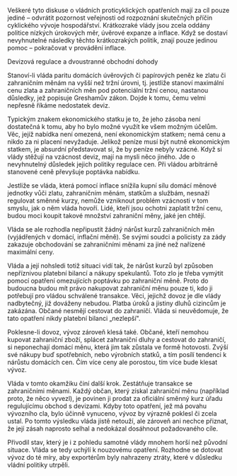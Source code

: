 Veškeré tyto diskuse o vládních proticyklických opatřeních mají za cíl pouze jediné – odvrátit pozornost veřejnosti od rozpoznání skutečných příčin cyklického vývoje hospodářství. Krátkozraké vlády jsou zcela oddány politice nízkých úrokových měr, úvěrové expanze a inflace. Když se dostaví nevyhnutelné následky těchto krátkozrakých politik, znají pouze jedinou pomoc – pokračovat v provádění inflace.

Devizová regulace a dvoustranné obchodní dohody

Stanoví-li vláda paritu domácích úvěrových či papírových peněz ke zlatu či zahraničním měnám na vyšší než tržní úrovni, tj. jestliže stanoví maximální cenu zlata a zahraničních měn pod potenciální tržní cenou, nastanou důsledky, jež popisuje Greshamův zákon. Dojde k tomu, čemu velmi nepřesně říkáme nedostatek deviz.

Typickým znakem ekonomického statku je to, že jeho zásoba není dostatečná k tomu, aby ho bylo možné využít ke všem možným účelům. Věc, jejíž nabídka není omezená, není ekonomickým statkem; nemá cenu a nikdo za ni placení nevyžaduje. Jelikož peníze musí být nutně ekonomickým statkem, je absurdní představovat si, že by peníze nebyly vzácné. Když si vlády stěžují na vzácnost deviz, mají na mysli něco jiného. Jde o nevyhnutelný důsledek jejich politiky regulace cen. Při vládou arbitrárně stanovené ceně převyšuje poptávka nabídku.

Jestliže se vláda, která pomocí inflace snížila kupní sílu domácí měnové jednotky vůči zlatu, zahraničním měnám, statkům a službám, nesnaží regulovat směnné kurzy, nemůže vzniknout problém vzácnosti v tom smyslu, jak o něm vláda hovoří. Lidé, kteří jsou ochotni zaplatit tržní cenu, budou moci koupit takové množství zahraniční měny, jaké jen chtějí.

Vláda se ale rozhodla nepřipustit žádný nárůst kurzů zahraničních měn (vyjádřených v domácí, inflační měně). Se svými soudci a policisty za zády zakazuje obchodování se zahraničními měnami za jiné než nařízené maximální ceny.

Vláda a její nohsledi totiž situaci vidí tak, že nárůst kurzů byl způsoben nepříznivou platební bilancí a nákupy spekulantů. Toto zlo je třeba vymýtit pomocí opatření omezujících poptávku po zahraniční měně. Proto do budoucna budou mít právo nakupovat zahraniční měnu pouze ti, kdo ji potřebují pro vládou schválené transakce. Věci, jejichž dovoz je dle vlády nadbytečný, již dováženy nebudou. Platba úroků a jistiny dluhů cizincům je zakázána. Občané nesmějí cestovat do zahraničí. Vláda si neuvědomuje, že tato opatření nikdy platební bilanci „nezlepší".

Poklesne-li dovoz, vývoz zároveň klesá také. Občané, kteří nemohou kupovat zahraniční zboží, splácet zahraniční dluhy a cestovat do zahraničí, si neponechají domácí měnu, která jim tak zůstala ve formě hotovosti. Zvýší své nákupy buď spotřebních, nebo výrobních statků, a tím posílí tendenci k nárůstu domácích cen. Čím více ceny ale porostou, tím více bude klesat vývoz.

Vláda v tomto okamžiku činí další krok. Zestátňuje transakce se zahraničními měnami. Každý občan, který získal zahraniční měnu (například proto, že něco vyvezl), je povinen ji prodat za oficiální směnný kurz úřadu regulujícímu obchod s devizami. Kdyby toto opatření, jež má povahu vývozního cla, bylo účinně vynuceno, vývoz by výrazně poklesl či zcela ustal. Po tomto výsledku vláda jistě netouží, ale zároveň ani nechce přiznat, že její zásah naprosto selhal a nedokázal dosáhnout požadovaného cíle.

Přivodil stav, který je i z pohledu samotné vlády mnohem horší než původní situace. Vláda se tedy uchýlí k nouzovému opatření. Rozhodne se dotovat vývoz do té míry, aby exportérům byly nahrazeny ztráty, které v důsledku vládní politiky utrpěli.